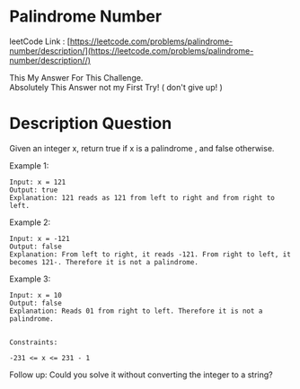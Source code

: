 # Palindrome Number

leetCode Link : [https://leetcode.com/problems/palindrome-number/description/](https://leetcode.com/problems/palindrome-number/description//)

This My Answer For This Challenge.  
Absolutely This Answer not my First Try! ( don't give up! )  

# Description Question

Given an integer x, return true if x is a palindrome
, and false otherwise.

Example 1:

```text
Input: x = 121
Output: true
Explanation: 121 reads as 121 from left to right and from right to left.
```

Example 2:

```text
Input: x = -121
Output: false
Explanation: From left to right, it reads -121. From right to left, it becomes 121-. Therefore it is not a palindrome.
```

Example 3:

```text
Input: x = 10
Output: false
Explanation: Reads 01 from right to left. Therefore it is not a palindrome.
 

Constraints:

-231 <= x <= 231 - 1
 ```

Follow up: Could you solve it without converting the integer to a string?